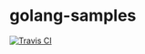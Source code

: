 # golang-samples

[![Travis CI](https://travis-ci.org/pondohva/golang-samples.svg?branch=master)](https://travis-ci.org/pondohva/golang-samples)
